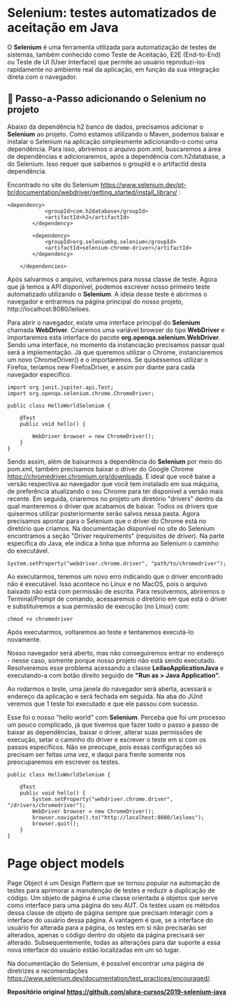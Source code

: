 # Selenium: testes automatizados de aceitação em Java

O **Selenium** é uma ferramenta utilizada para automatização de testes de sistemas, também conhecido como Teste de Aceitação, E2E (End-to-End) ou Teste de UI (User Interface) que permite ao usuário reproduzi-los rapidamente no ambiente real da aplicação, em função da sua integração direta com o navegador.


## :footprints: Passo-a-Passo adicionando o Selenium no projeto

Abaixo da dependência h2 banco de dados, precisamos adicionar o **Selenium** ao projeto. Como estamos utilizando o Maven, podemos baixar e instalar o Selenium na aplicação simplesmente adicionando-o como uma dependência. Para isso, abriremos o arquivo pom.xml, buscaremos a área de dependências e adicionaremos, após a dependência com.h2database, a do Selenium. Isso requer que saibamos o groupId e o artifactId desta dependência. 

Encontrado no site do Selenium <https://www.selenium.dev/pt-br/documentation/webdriver/getting_started/install_library/> :

```
<dependency>
            <groupId>com.h2database</groupId>
            <artifactId>h2</artifactId>
        </dependency>

        <dependency>
            <groupId>org.seleniumhq.selenium</groupId>
            <artifactId>selenium-chrome-driver</artifactId>
        </dependency>

    </dependencies>
```

Após salvarmos o arquivo, voltaremos para nossa classe de teste. Agora que já temos a API disponível, podemos escrever nosso primeiro teste automatizado utilizando o **Selenium**. A ideia desse teste é abrirmos o navegador e entrarmos na página principal do nosso projeto, http://localhost:8080/leiloes.

Para abrir o navegador, existe uma interface principal do **Selenium** chamada **WebDriver**. Criaremos uma variável browser do tipo **WebDriver** e importaremos esta interface do pacote **org.openqa.selenium.WebDriver**. Sendo uma interface, no momento da instanciação precisamos passar qual será a implementação. 
Já que queremos utilizar o Chrome, instanciaremos um novo ChromeDriver() e o importaremos. Se quiséssemos utilizar o Firefox, teríamos new FirefoxDriver, e assim por diante para cada navegador específico.

```
import org.junit.jupiter.api.Test;
import org.openqa.selenium.chrome.ChromeDriver;

public class HelloWorldSelenium {

    @Test
    public void hello() {

        WebDriver browser = new ChromeDriver();
    }
}

```

Sendo assim, além de baixarmos a dependência do **Selenium** por meio do pom.xml, também precisamos baixar o driver do Google Chrome <https://chromedriver.chromium.org/downloads>.
É ideal que você baixe a versão respectiva ao navegador que você tem instalado em sua máquina, de preferência atualizando o seu Chrome para ter disponível a versão mais recente.
Em seguida, criaremos no projeto um diretório "drivers" dentro da qual manteremos o driver que acabamos de baixar. Todos os drivers que quisermos utilizar posteriormente serão salvos nessa pasta.
Agora precisamos apontar para o Selenium que o driver do Chrome está no diretório que criamos. Na documentação disponível no site do Selenium encontramos a seção "Driver requirements" (requisitos de driver). Na parte específica do Java, ele indica a linha que informa ao Selenium o caminho do executável.

```
System.setProperty("webdriver.chrome.driver", "path/to/chromedriver");
```

Ao executarmos, teremos um novo erro indicando que o driver encontrado não é executável. Isso acontece no Linux e no MacOS, pois o arquivo baixado não está com permissão de escrita. Para resolvermos, abriremos o Terminal/Prompt de comando, acessaremos o diretório em que está o driver e substituiremos a sua permissão de execução (no Linux) com:

```
chmod +x chromedriver
```

Após executarmos, voltaremos ao teste e tentaremos executá-lo novamente.

Nosso navegador será aberto, mas não conseguiremos entrar no endereço - nesse caso, somente porque nosso projeto não está sendo executado. Resolveremos esse problema acessando a classe **LeilaoApplicationJava** e executando-a com botão direito seguido de **"Run as > Java Application".**

Ao rodarmos o teste, uma janela do navegador será aberta, acessará o endereço da aplicação e será fechada em seguida. Na aba do JUnit veremos que 1 teste foi executado e que ele passou com sucesso.

Esse foi o nosso "hello world" com **Selenium**. Perceba que foi um processo um pouco complicado, já que tivemos que fazer todo o passo a passo de baixar as dependências, baixar o driver, alterar suas permissões de execução, setar o caminho do driver e escrever o teste em si com os passos específicos. Não se preocupe, pois essas configurações só precisam ser feitas uma vez, e daqui para frente somente nos preocuparemos em escrever os testes.

```
public class HelloWorldSelenium {

    @Test
    public void hello() {
        System.setProperty("webdriver.chrome.driver", "/drivers/chromedriver");
        WebDriver browser = new ChromeDriver();
        browser.navigate().to("http://localhost:8080/leiloes");
        browser.quit();
    }
}
```

# Page object models

Page Object é um Design Pattern que se tornou popular na automação de testes para aprimorar a manutenção de testes e reduzir a duplicação de código. Um objeto de página é uma classe orientada a objetos que serve como interface para uma página do seu AUT. Os testes usam os métodos dessa classe de objeto de página sempre que precisam interagir com a interface do usuário dessa página. A vantagem é que, se a interface do usuário for alterada para a página, os testes em si não precisarão ser alterados, apenas o código dentro do objeto da página precisará ser alterado. Subsequentemente, todas as alterações para dar suporte a essa nova interface do usuário estão localizadas em um só lugar.


Na documentação do Selenium, é possível encontrar uma página de diretrizes e recomendações <https://www.selenium.dev/documentation/test_practices/encouraged/>.


**Repositório original <https://github.com/alura-cursos/2019-selenium-java>**

